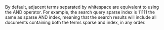 By default, adjacent terms separated by whitespace are equivalent to
using the AND operator. For example, the search query sparse index is 
11111
the same as sparse AND index, meaning that the search results will include all 
documents containing both the terms sparse and index, in any order.

